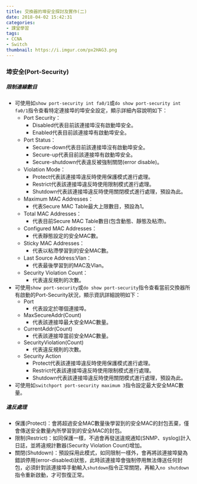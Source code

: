 ```yaml
---
title: 交換器的埠安全探討及實作(二)
date: 2018-04-02 15:42:31
categories:
- 課堂學習
tags:
- CCNA
- Switch
thumbnail: https://i.imgur.com/px2HAG3.png
---
```


### 埠安全(Port-Security)

##### 限制連線數目
* 可使用如`show port-security int fa0/1`或`do show port-security int fa0/1`指令查看特定連接埠的埠安全設定，顯示詳細內容說明如下：
    * Port Security：
        * Disabled代表目前該連接埠沒有啟動埠安全。
        * Enabled代表目前該連接埠有啟動埠安全。
    * Port Status：
        * Secure-down代表目前該連接埠沒有啟動埠安全。
        * Secure-up代表目前該連接埠有啟動埠安全。
        * Secure-shutdown代表違反被強制關閉(error disable)。
    * Violation Mode：
        * Protect代表該連接埠違反時使用保護模式進行處理。
        * Restrict代表該連接埠違反時使用限制模式進行處理。
        * Shutdown代表該連接埠違反時使用關閉模式進行處理，預設為此。
    * Maximum MAC Addresses：
        * 代表Secure MAC Table最大上限數目，預設為1。
    * Total MAC Addresses：
        * 代表目前Secure MAC Table數目(包含動態、靜態及粘滯)。
    * Configured MAC Addresses：
        * 代表靜態設定的安全MAC數。
    * Sticky MAC Addresses：
        * 代表以粘滯學習到的安全MAC數。
    * Last Source Address:Vlan：
        * 代表最後學習到的MAC及Vlan。
    * Security Violation Count：
        * 代表違反規則的次數。
* 可使用`show port-security`或`do show port-security`指令查看當前交換器所有啟動的Port-Security狀況，顯示資訊詳細說明如下：
    * Port
        * 代表設定於哪個連接埠。
    * MaxSecureAddr(Count)
        * 代表該連接埠最大安全MAC數量。
    * CurrentAddr(Count)
        * 代表該連接埠當前安全MAC數量。
    * SecurityViolation(Count)
        * 代表違反規則的次數。
    * Security Action
        * Protect代表該連接埠違反時使用保護模式進行處理。
        * Restrict代表該連接埠違反時使用限制模式進行處理。
        * Shutdown代表該連接埠違反時使用關閉模式進行處理，預設為此。
* 可使用如`switchport port-security maximum 3`指令設定最大安全MAC數量。

##### 違反處理
* 保護(Protect)：會將超過安全MAC數量後學習到的安全MAC的封包丟棄，僅會傳送安全數量內所學習到的安全MAC的封包。
* 限制(Restrict)：如同保護一樣，不過會再發送違規通知(SNMP、syslog)計入日誌，並將違規計數器(Security Violation Count)增加。
* 關閉(Shutdown)：預設採用此模式，如同限制一樣外，會再將該連接埠變為錯誤停用(error-disabled)狀態，此時該連接埠會強制停用無法傳送任何封包，必須針對該連接埠手動輸入`shutdown`指令正常關閉，再輸入`no shutdown`指令重新啟動，才可恢復正常。